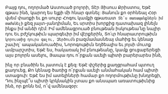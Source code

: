 
Բայց դու, ողորմած Աստուած բոլորի,
Տէր Յիսուս Քրիստոս,
Եթէ գթաս ինձ, կարող ես ելքի մի հնար գտնել:
Յանուն քո օրհնեալ Հօր վսեմ փառքի եւ քո սուրբ
Հոգու կամքի գթառատ`
Տե՛ս տառապանքներն իմ տաժանելի` քեզ
յայտ-յանդիման,
Եւ սրտիս խորքից դատախազ լինելն ինքս իմ
անձի դէմ:
Իմ ամենացրուած բնութեան իսկութեա՛նը նայիր
դու
Եւ բժշկութիւն պարգեւիր իմ վէրքերին,
Տո՛ւր հնարաւորութիւն` կորուստից դուրս գալու,
Զերծումն` բազմամասնեայ մահից եւ կենաց
շաւիղ` ապականուածիս,
Նորոգութիւն եղծեալիս եւ յոյսի մուտք
ամբարշտիս,
Եթէ ես, հակառակ իմ բնութեանը, կամք
ցուցաբերեցի այս բոլորն ասելու,
Յապա դու ո՜րքան աւելի պիտի բարերարես ինձ,


ինչ որ բնածին եւ յատուկ է քեզ:
Եթէ փշերից քաղցրահամ պտուղ քաղուեց,
Քո կենաց ծառից ո՜րքան աւելի անմահական համ
պիտի ստացուի:
Եթէ ես իմ ատելիների համար քո ողորմութիւնը
խնդրեցի,
Դու ինչպէ՞ս պիտի կրկնակին չտաս քո անսպառ
առատութիւնից ինձ, որ քոնն եմ, ո՜վ ամենազօր:
